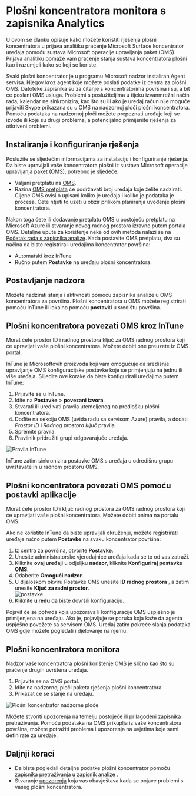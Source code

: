 <properties
    pageTitle="Praćenje plošni koncentratora s prijava analitiku | Microsoft Azure"
    description="Pomoću rješenje plošni koncentrator za praćenje stanja sustava koncentratora plošni i razumjeli kako se koji se koriste."
    services="log-analytics"
    documentationCenter=""
    authors="bandersmsft"
    manager="jwhit"
    editor=""/>

<tags
    ms.service="log-analytics"
    ms.workload="na"
    ms.tgt_pltfrm="na"
    ms.devlang="na"
    ms.topic="article"
    ms.date="08/11/2016"
    ms.author="banders"/>

# <a name="monitor-surface-hubs-with-log-analytics"></a>Plošni koncentratora monitora s zapisnika Analytics

U ovom se članku opisuje kako možete koristiti rješenja plošni koncentratora u prijava analitiku praćenje Microsoft Surface koncentrator uređaja pomoću sustava Microsoft operacije upravljanja paket (OMS). Prijava analitiku pomaže vam praćenje stanja sustava koncentratora plošni kao i razumjeli kako se koji se koriste.

Svaki plošni koncentrator je u programu Microsoft nadzor instaliran Agent servisa. Njegov kroz agent koje možete poslati podatke iz centra za plošni OMS. Datoteke zapisnika su za čitanje s koncentratorima površina i su, a bit će poslani OMS usluga. Problemi s poslužiteljima u tijeku izvanmrežni način rada, kalendar ne sinkronizira, kao što su ili ako je uređaj račun nije moguće prijaviti Skype prikazana su u OMS na nadzornoj ploči plošni koncentratora. Pomoću podataka na nadzornoj ploči možete prepoznati uređaje koji se izvode ili koje su drugi problema, a potencijalno primijenite rješenja za otkriveni problemi.


## <a name="installing-and-configuring-the-solution"></a>Instaliranje i konfiguriranje rješenja

Poslužite se sljedećim informacijama za instalaciju i konfiguriranje rješenja. Da biste upravljali vaše koncentratora plošni iz sustava Microsoft operacije upravljanja paket (OMS), potrebno je sljedeće:

- Valjani pretplatu na [OMS](http://www.microsoft.com/oms).
- Razina [OMS pretplata](https://azure.microsoft.com/pricing/details/log-analytics/) će podržavati broj uređaja koje želite nadzirati. Cijene OMS ovisi o upisani koliko je uređaja i koliko je podataka je procesa. Ćete htjeti to uzeti u obzir prilikom planiranja uvođenje plošni koncentratora.

Nakon toga ćete ili dodavanje pretplatu OMS u postojeću pretplatu na Microsoft Azure ili stvaranje novog radnog prostora izravno putem portala OMS. Detaljne upute za korištenje neke od ovih metoda nalazi se na [Početak rada s zapisnika analize](log-analytics-get-started.md). Kada postavite OMS pretplatu, dva su načina da biste registrirali uređajima koncentrator površina:

- Automatski kroz InTune
- Ručno putem **Postavke** na uređaju plošni koncentratora.

## <a name="set-up-monitoring"></a>Postavljanje nadzora

Možete nadzirati stanja i aktivnosti pomoću zapisnika analize u OMS koncentratora za površina. Plošni koncentratora u OMS možete registrirati pomoću InTune ili lokalno pomoću **postavki** u središtu površina.

## <a name="connect-surface-hubs-to-oms-through-intune"></a>Plošni koncentratora povezati OMS kroz InTune

Morat ćete prostor ID i radnog prostora ključ za OMS radnog prostora koji će upravljati vaše plošni koncentratora. Možete dobiti one preuzete iz OMS portal.

InTune je Microsoftovih proizvoda koji vam omogućuje da središnje upravljanje OMS konfiguracijske postavke koje se primjenjuju na jednu ili više uređaja. Slijedite ove korake da biste konfigurirali uređajima putem InTune:

1. Prijavite se u InTune.
2. Idite na **Postavke** > **povezani izvora**.
3. Stvarati ili uređivati pravila utemeljenog na predlošku plošni koncentratora.
4. Dođite na sekciju OMS (uvida radu sa servisom Azure) pravila, a dodati *Prostor ID* i *Radnog prostora ključ* pravila.
5. Spremite pravila.
6. Pravilnik pridružiti grupi odgovarajuće uređaja.

  ![Pravila InTune](./media/log-analytics-surface-hubs/intune.png)

InTune zatim sinkronizira postavke OMS s uređaja u odredišnu grupu uvrštavate ih u radnom prostoru OMS.

## <a name="connect-surface-hubs-to-oms-using-the-settings-app"></a>Plošni koncentratora povezati OMS pomoću postavki aplikacije

Morat ćete prostor ID i ključ radnog prostora za OMS radnog prostora koji će upravljati vaše plošni koncentratora. Možete dobiti onima na portalu OMS.

Ako ne koristite InTune da biste upravljali okruženju, možete registrirati uređaje ručno putem **Postavke** na svaku koncentrator površina:

1. Iz centra za površina, otvorite **Postavke**.
2. Unesite administratorske vjerodajnice uređaja kada se to od vas zatraži.
3. Kliknite **ovaj uređaj**i u odjeljku **nadzor**, kliknite **Konfiguriraj postavke OMS**.
4. Odaberite **Omogući nadzor**.
6. U dijaloškom okviru Postavke OMS unesite **ID radnog prostora** , a zatim unesite **Ključ za radni prostor**.  
  ![postavke](./media/log-analytics-surface-hubs/settings.png)
7. Kliknite **u redu** da biste dovršili konfiguraciju.

Pojavit će se potvrda koja upozorava li konfiguracije OMS uspješno je primijenjena na uređaju. Ako je, pojavljuje se poruka koja kaže da agenta uspješno povežete sa servisom OMS. Uređaj zatim pokreće slanja podataka OMS gdje možete pogledati i djelovanje na njemu.

## <a name="monitor-surface-hubs"></a>Plošni koncentratora monitora

Nadzor vaše koncentratora plošni korištenje OMS je slično kao što su praćenje drugih uvrštena uređaja.

1. Prijavite se na OMS portal.
2. Idite na nadzornoj ploči paketa rješenja plošni koncentratora.
3. Prikazat će se stanje na uređaju.

  ![Plošni koncentrator nadzorne ploče](./media/log-analytics-surface-hubs/surface-hub-dashboard.png)

Možete stvoriti [upozorenja](log-analytics-alerts.md) na temelju postojeće ili prilagođeni zapisnika pretraživanja. Pomoću podataka na OMS prikuplja iz vaše koncentratora površina, možete potražiti problema i upozorenja na uvjetima koje sami definirate za uređaje.


## <a name="next-steps"></a>Daljnji koraci

- Da biste pogledali detaljne podatke plošni koncentrator pomoću [zapisnika pretraživanja u zapisnik analize](log-analytics-log-searches.md) .
- Stvaranje [upozorenja](log-analytics-alerts.md) koja vas obavještava kada se pojave problemi s vašeg plošni koncentratora.
